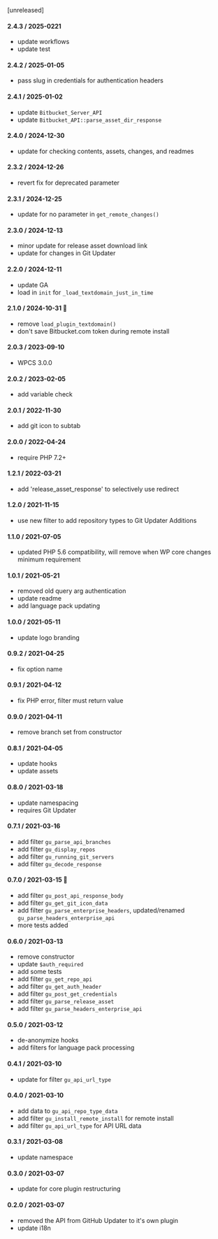 [unreleased]

#### 2.4.3 / 2025-0221
* update workflows
* update test

#### 2.4.2 / 2025-01-05
* pass slug in credentials for authentication headers

#### 2.4.1 / 2025-01-02
* update `Bitbucket_Server_API`
* update `Bitbucket_API::parse_asset_dir_response`

#### 2.4.0 / 2024-12-30
* update for checking contents, assets, changes, and readmes

#### 2.3.2 / 2024-12-26
* revert fix for deprecated parameter

#### 2.3.1 / 2024-12-25
* update for no parameter in `get_remote_changes()`

#### 2.3.0 / 2024-12-13
* minor update for release asset download link
* update for changes in Git Updater

#### 2.2.0 / 2024-12-11
* update GA
* load in `init` for `_load_textdomain_just_in_time`

#### 2.1.0 / 2024-10-31 🎃
* remove `load_plugin_textdomain()`
* don't save Bitbucket.com token during remote install

#### 2.0.3 / 2023-09-10
* WPCS 3.0.0

#### 2.0.2 / 2023-02-05
* add variable check

#### 2.0.1 / 2022-11-30
* add git icon to subtab

#### 2.0.0 / 2022-04-24
* require PHP 7.2+

#### 1.2.1 / 2022-03-21
* add 'release_asset_response' to selectively use redirect

#### 1.2.0 / 2021-11-15
* use new filter to add repository types to Git Updater Additions

#### 1.1.0 / 2021-07-05
* updated PHP 5.6 compatibility, will remove when WP core changes minimum requirement

#### 1.0.1 / 2021-05-21
* removed old query arg authentication
* update readme
* add language pack updating

#### 1.0.0 / 2021-05-11
* update logo branding

#### 0.9.2 / 2021-04-25
* fix option name

#### 0.9.1 / 2021-04-12
* fix PHP error, filter must return value

#### 0.9.0 / 2021-04-11
* remove branch set from constructor

#### 0.8.1 / 2021-04-05
* update hooks
* update assets

#### 0.8.0 / 2021-03-18
* update namespacing
* requires Git Updater

#### 0.7.1 / 2021-03-16
* add filter `gu_parse_api_branches`
* add filter `gu_display_repos`
* add filter `gu_running_git_servers`
* add filter `gu_decode_response`

#### 0.7.0 / 2021-03-15 🎂
* add filter `gu_post_api_response_body`
* add filter `gu_get_git_icon_data`
* add filter `gu_parse_enterprise_headers`, updated/renamed `gu_parse_headers_enterprise_api`
* more tests added

#### 0.6.0 / 2021-03-13
* remove constructor
* update `$auth_required`
* add some tests
* add filter `gu_get_repo_api`
* add filter `gu_get_auth_header`
* add filter `gu_post_get_credentials`
* add filter `gu_parse_release_asset`
* add filter `gu_parse_headers_enterprise_api`

#### 0.5.0 / 2021-03-12
* de-anonymize hooks
* add filters for language pack processing

#### 0.4.1 / 2021-03-10
* update for filter `gu_api_url_type`

#### 0.4.0 / 2021-03-10
* add data to `gu_api_repo_type_data`
* add filter `gu_install_remote_install` for remote install
* add filter `gu_api_url_type` for API URL data

#### 0.3.1 / 2021-03-08
* update namespace

#### 0.3.0 / 2021-03-07
* update for core plugin restructuring

#### 0.2.0 / 2021-03-07
* removed the API from GitHub Updater to it's own plugin
* update i18n

